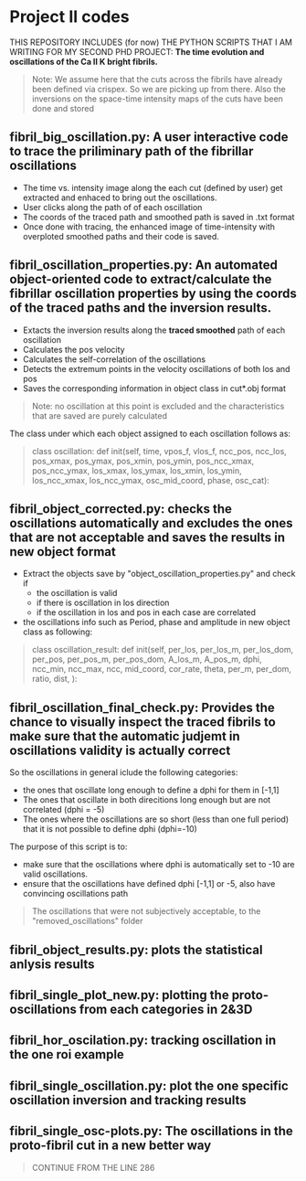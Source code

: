 # Project II codes
THIS REPOSITORY INCLUDES (for now) THE PYTHON SCRIPTS THAT I AM WRITING FOR MY SECOND PHD PROJECT: **The time evolution and oscillations of the Ca II K bright fibrils.**

>Note: We assume here that the cuts across the fibrils have already been defined via crispex. So we are picking up from there. Also the inversions on the space-time intensity maps of the cuts have been done and stored

## fibril_big_oscillation.py: A user interactive code to trace the priliminary path of the fibrillar oscillations
- The time vs. intensity image along the each cut (defined by user) get extracted and enhaced to bring out the oscillations.
- User clicks along the path of of each oscillation
- The coords of the traced path and smoothed path is saved in .txt format
- Once done with tracing, the enhanced image of time-intensity with overploted smoothed paths and their code is saved.

## fibril_oscillation_properties.py: An automated object-oriented code to extract/calculate the fibrillar oscillation properties by using the coords of the traced paths and the inversion results.
- Extacts the inversion results along the **traced smoothed** path of each oscillation
- Calculates the pos velocity
- Calculates the self-correlation of the oscillations
- Detects the extremum points in the velocity oscillations of both los and pos
- Saves the corresponding information in object class in cut*.obj format
> Note: no oscillation at this point is excluded and the characteristics that are saved are purely calculated

The class under which each object assigned to each oscillation follows as:
>class oscillation:
    def init(self, time, vpos_f, vlos_f, ncc_pos, ncc_los, pos_xmax, pos_ymax, pos_xmin, pos_ymin, pos_ncc_xmax, pos_ncc_ymax, los_xmax, los_ymax, los_xmin, los_ymin, los_ncc_xmax, los_ncc_ymax, osc_mid_coord, phase, osc_cat):

## fibril_object_corrected.py: checks the oscillations automatically and excludes the ones that are not acceptable and saves the results in new object format
- Extract the objects save by "object_oscillation_properties.py" and check if
   - the oscillation is valid
   - if there is oscillation in los direction
   - if the oscillation in los and pos in each case are correlated
- the oscillations info such as Period, phase and amplitude in new object class as following:
>class oscillation_result:
    def init(self,
                 per_los,
                 per_los_m,
                 per_los_dom,
                 per_pos,
                 per_pos_m,
                 per_pos_dom,
                 A_los_m,
                 A_pos_m,
                 dphi,
                 ncc_min,
                 ncc_max,
                 ncc,
                 mid_coord,
                 cor_rate,
                 theta,
                 per_m,
                 per_dom,
                 ratio,
                 dist,
                 ):

## fibril_oscillation_final_check.py: Provides the chance to visually inspect the traced fibrils to make sure that the automatic judjemt in oscillations validity is actually correct
So the oscillations in general iclude the following categories:
- the ones that oscillate long enough to define a dphi for them in [-1,1]
- The ones that oscillate in both direcitions long enough but are not correlated (dphi = -5)
- The ones where the oscillations are so short (less than one full period) that it is not possible to define dphi (dphi=-10)

The purpose of this script is to:
- make sure that the oscillations where dphi is automatically set to -10 are valid oscillations.
- ensure that the oscillations have defined dphi [-1,1] or -5, also have convincing oscillations path 
> The oscillations that were not subjectively acceptable, to the "removed_oscillations" folder

## fibril_object_results.py: plots the statistical anlysis results

## fibril_single_plot_new.py: plotting the proto-oscillations from each categories in 2&3D

## fibril_hor_oscilation.py: tracking oscillation in the one roi example

## fibril_single_oscillation.py: plot the one specific oscillation inversion and tracking results

## fibril_single_osc-plots.py: The oscillations in the proto-fibril cut in a new better way
> CONTINUE FROM THE LINE 286